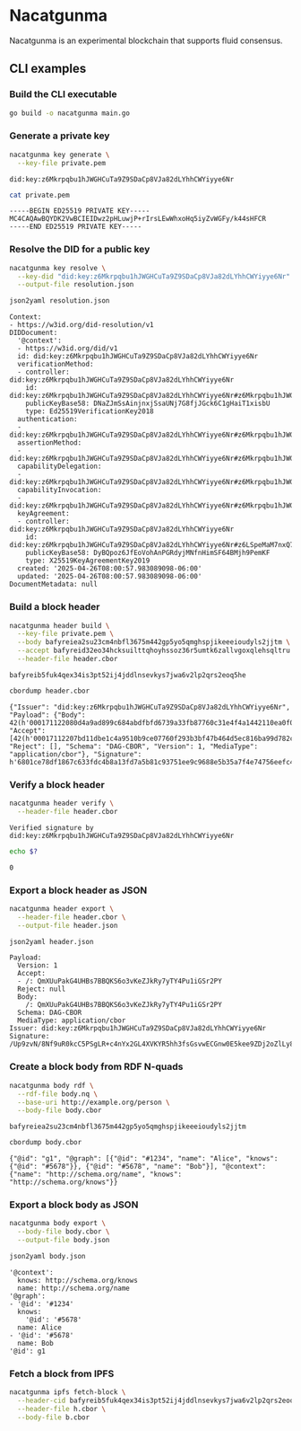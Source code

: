 # Nacatgunma

Nacatgunma is an experimental blockchain that supports fluid consensus.


## CLI examples


### Build the CLI executable

```bash
go build -o nacatgunma main.go
```


### Generate a private key

```bash
nacatgunma key generate \
  --key-file private.pem
```

```console
did:key:z6Mkrpqbu1hJWGHCuTa9Z9SDaCp8VJa82dLYhhCWYiyye6Nr
```

```bash
cat private.pem
```

```console
-----BEGIN ED25519 PRIVATE KEY-----
MC4CAQAwBQYDK2VwBCIEIDwz2pHLuwjP+rIrsLEwWhxoHq5iyZvWGFy/k44sHFCR
-----END ED25519 PRIVATE KEY-----
```


### Resolve the DID for a public key

```bash
nacatgunma key resolve \
  --key-did "did:key:z6Mkrpqbu1hJWGHCuTa9Z9SDaCp8VJa82dLYhhCWYiyye6Nr" \
  --output-file resolution.json

json2yaml resolution.json
```

```console
Context:
- https://w3id.org/did-resolution/v1
DIDDocument:
  '@context':
  - https://w3id.org/did/v1
  id: did:key:z6Mkrpqbu1hJWGHCuTa9Z9SDaCp8VJa82dLYhhCWYiyye6Nr
  verificationMethod:
  - controller: did:key:z6Mkrpqbu1hJWGHCuTa9Z9SDaCp8VJa82dLYhhCWYiyye6Nr
    id: did:key:z6Mkrpqbu1hJWGHCuTa9Z9SDaCp8VJa82dLYhhCWYiyye6Nr#z6Mkrpqbu1hJWGHCuTa9Z9SDaCp8VJa82dLYhhCWYiyye6Nr
    publicKeyBase58: DNaZJmSsAinjnxjSsaUNj7G8fjJGck6C1gHaiT1xisbU
    type: Ed25519VerificationKey2018
  authentication:
  - did:key:z6Mkrpqbu1hJWGHCuTa9Z9SDaCp8VJa82dLYhhCWYiyye6Nr#z6Mkrpqbu1hJWGHCuTa9Z9SDaCp8VJa82dLYhhCWYiyye6Nr
  assertionMethod:
  - did:key:z6Mkrpqbu1hJWGHCuTa9Z9SDaCp8VJa82dLYhhCWYiyye6Nr#z6Mkrpqbu1hJWGHCuTa9Z9SDaCp8VJa82dLYhhCWYiyye6Nr
  capabilityDelegation:
  - did:key:z6Mkrpqbu1hJWGHCuTa9Z9SDaCp8VJa82dLYhhCWYiyye6Nr#z6Mkrpqbu1hJWGHCuTa9Z9SDaCp8VJa82dLYhhCWYiyye6Nr
  capabilityInvocation:
  - did:key:z6Mkrpqbu1hJWGHCuTa9Z9SDaCp8VJa82dLYhhCWYiyye6Nr#z6Mkrpqbu1hJWGHCuTa9Z9SDaCp8VJa82dLYhhCWYiyye6Nr
  keyAgreement:
  - controller: did:key:z6Mkrpqbu1hJWGHCuTa9Z9SDaCp8VJa82dLYhhCWYiyye6Nr
    id: did:key:z6Mkrpqbu1hJWGHCuTa9Z9SDaCp8VJa82dLYhhCWYiyye6Nr#z6LSpeMaM7nxQ7xYbC4wK2nNxZwqDpKQRNcPy2u3E9nvN961
    publicKeyBase58: DyBQpoz6JfEoVohAnPGRdyjMNfnHimSF64BMjh9PemKF
    type: X25519KeyAgreementKey2019
  created: '2025-04-26T08:00:57.983089098-06:00'
  updated: '2025-04-26T08:00:57.983089098-06:00'
DocumentMetadata: null
```


### Build a block header

```bash
nacatgunma header build \
  --key-file private.pem \
  --body bafyreiea2su23cm4nbfl3675m442gp5yo5qmghspjikeeeioudyls2jjtm \
  --accept bafyreid32eo34hcksuilttqhoyhssoz36r5umtk6zallvgoxqlehsqltru \
  --header-file header.cbor
```

```console
bafyreib5fuk4qex34is3pt52ij4jddlnsevkys7jwa6v2lp2qrs2eoq5he
```

```bash
cbordump header.cbor 
```

```console
{"Issuer": "did:key:z6Mkrpqbu1hJWGHCuTa9Z9SDaCp8VJa82dLYhhCWYiyye6Nr", "Payload": {"Body": 42(h'000171122080d4a9ad899c684abdfbfd6739a33fb87760c31e4f4a1442110ea0f0b969299b'), "Accept": [42(h'00017112207bd11dbe1c4a9510b9ce07760f293b3bf47b464d5ec816ba99d782c87941738d')], "Reject": [], "Schema": "DAG-CBOR", "Version": 1, "MediaType": "application/cbor"}, "Signature": h'6801ce78df1867c633fdc4b8a13fd7a5b81c93751ee9c9688e5b35a7f4e74756eefc4e6b22241f13c721fe9185b8a1fa2b41752ae5254f78bcf9025ed837990e'}
```


### Verify a block header

```bash
nacatgunma header verify \
  --header-file header.cbor
```

```console
Verified signature by did:key:z6Mkrpqbu1hJWGHCuTa9Z9SDaCp8VJa82dLYhhCWYiyye6Nr
```

```bash
echo $?
```

```console
0
```


### Export a block header as JSON

```bash
nacatgunma header export \
  --header-file header.cbor \
  --output-file header.json

json2yaml header.json
```

```console
Payload:
  Version: 1
  Accept:
  - /: QmXUuPakG4UHBs7BBQKS6o3vKeZJkRy7yTY4Pu1iGSr2PY
  Reject: null
  Body:
    /: QmXUuPakG4UHBs7BBQKS6o3vKeZJkRy7yTY4Pu1iGSr2PY
  Schema: DAG-CBOR
  MediaType: application/cbor
Issuer: did:key:z6Mkrpqbu1hJWGHCuTa9Z9SDaCp8VJa82dLYhhCWYiyye6Nr
Signature: /Up9zvN/8Nf9uR0kcC5PSgLR+c4nYx2GL4XVKYR5hh3fsGsvwECGnw0E5kee9ZDj2oZlLy826bKcPQV+C4DxBw==
```


### Create a block body from RDF N-quads

```bash
nacatgunma body rdf \
  --rdf-file body.nq \
  --base-uri http://example.org/person \
  --body-file body.cbor
```

```console
bafyreiea2su23cm4nbfl3675m442gp5yo5qmghspjikeeeioudyls2jjtm
```

```bash
cbordump body.cbor
```

```console
{"@id": "g1", "@graph": [{"@id": "#1234", "name": "Alice", "knows": {"@id": "#5678"}}, {"@id": "#5678", "name": "Bob"}], "@context": {"name": "http://schema.org/name", "knows": "http://schema.org/knows"}}
```


### Export a block body as JSON

```bash
nacatgunma body export \
  --body-file body.cbor \
  --output-file body.json

json2yaml body.json
```

```console
'@context':
  knows: http://schema.org/knows
  name: http://schema.org/name
'@graph':
- '@id': '#1234'
  knows:
    '@id': '#5678'
  name: Alice
- '@id': '#5678'
  name: Bob
'@id': g1
```


### Fetch a block from IPFS

```bash
nacatgunma ipfs fetch-block \
  --header-cid bafyreib5fuk4qex34is3pt52ij4jddlnsevkys7jwa6v2lp2qrs2eoq5he \
  --header-file h.cbor \
  --body-file b.cbor
```
